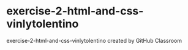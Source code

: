 # exercise-2-html-and-css-vinlytolentino
exercise-2-html-and-css-vinlytolentino created by GitHub Classroom
